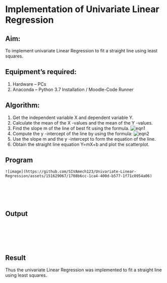 # Implementation of Univariate Linear Regression
## Aim:
To implement univariate Linear Regression to fit a straight line using least squares.
## Equipment’s required:
1.	Hardware – PCs
2.	Anaconda – Python 3.7 Installation / Moodle-Code Runner
## Algorithm:
1.	Get the independent variable X and dependent variable Y.
2.	Calculate the mean of the X -values and the mean of the Y -values.
3.	Find the slope m of the line of best fit using the formula.
 ![eqn1](./eq1.jpg)
4.	Compute the y -intercept of the line by using the formula:
![eqn2](./eq2.jpg)  
5.	Use the slope m and the y -intercept to form the equation of the line.
6.	Obtain the straight line equation Y=mX+b and plot the scatterplot.
## Program 
```
![image](https://github.com/SIVAmech123/Univariate-Linear-Regression/assets/151629067/1708b6cc-1ca4-400d-b577-1f71c0954a06)






```
## Output
</br>
</br>
</br>
</br>

## Result
Thus the univariate Linear Regression was implemented to fit a straight line using least squares.
